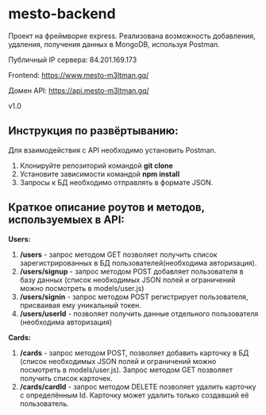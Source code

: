 # mesto-backend

Проект на фреймворке express. Реализована возможность добавления, удаления, получения данных в MongoDB, используя Postman.

Публичный IP сервера: 84.201.169.173

Frontend: https://www.mesto-m3ltman.gq/

Домен API: https://api.mesto-m3ltman.gq/

v1.0

## Инструкция по развёртыванию:

Для взаимодействия с API необходимо установить Postman.

1) Клонируйте репозиторий командой **git clone**
2) Установите зависимости командой **npm install**
3) Запросы к БД необходимо отправлять в формате JSON.

## Краткое описание роутов и методов, используемыех в API:

**Users:**

1) **/users** - запрос методом GET позволяет получить список зарегистрированных в БД пользователей(необходима авторизация).
2) **/users/signup** - запрос методом POST добавляет пользователя в базу данных (список необходимых JSON полей и ограничений можно посмотреть в models/user.js)
3) **/users/signin** - запрос методом POST регистрирует пользователя, присваивая ему уникальный токен.
4) **/users/userId** - позволяет получить данные отдельного пользователя (необходима авторизация)

**Cards:**

1) **/cards** - запрос методом POST, позволяет добавить карточку в БД (список необходимых JSON полей и ограничений можно посмотреть в models/user.js). Запрос методом GET позволяет получить список карточек.
2) **/cards/cardId** - запрос методом DELETE позволяет удалить карточку с определённым Id. Карточку может удалить только создавший её пользователь.
